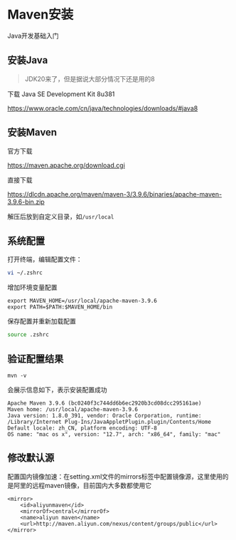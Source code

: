 # Maven安装

Java开发基础入门

## 安装Java

> JDK20来了，但是据说大部分情况下还是用的8

下载 Java SE Development Kit 8u381

https://www.oracle.com/cn/java/technologies/downloads/#java8

## 安装Maven

官方下载

https://maven.apache.org/download.cgi

直接下载

https://dlcdn.apache.org/maven/maven-3/3.9.6/binaries/apache-maven-3.9.6-bin.zip

解压后放到自定义目录，如`/usr/local`

## 系统配置

打开终端，编辑配置文件：

```bash
vi ~/.zshrc
```

增加环境变量配置

```
export MAVEN_HOME=/usr/local/apache-maven-3.9.6
export PATH=$PATH:$MAVEN_HOME/bin
```

保存配置并重新加载配置

```bash
source .zshrc
```

## 验证配置结果

```
mvn -v
```

会展示信息如下，表示安装配置成功

```
Apache Maven 3.9.6 (bc0240f3c744dd6b6ec2920b3cd08dcc295161ae)
Maven home: /usr/local/apache-maven-3.9.6
Java version: 1.8.0_391, vendor: Oracle Corporation, runtime: /Library/Internet Plug-Ins/JavaAppletPlugin.plugin/Contents/Home
Default locale: zh_CN, platform encoding: UTF-8
OS name: "mac os x", version: "12.7", arch: "x86_64", family: "mac"
```

## 修改默认源

配置国内镜像加速：在setting.xml文件的mirrors标签中配置镜像源，这里使用的是阿里的远程maven镜像，目前国内大多数都使用它

```
<mirror>
    <id>aliyunmaven</id>
    <mirrorOf>central</mirrorOf>
    <name>aliyun maven</name>
    <url>http://maven.aliyun.com/nexus/content/groups/public</url>
</mirror>
```
